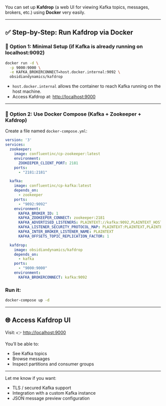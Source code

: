 You can set up **Kafdrop** (a web UI for viewing Kafka topics, messages, brokers, etc.) using **Docker** very easily.

---

## ✅ Step-by-Step: Run Kafdrop via Docker

### 🔹 Option 1: Minimal Setup (if Kafka is already running on localhost:9092)

```bash
docker run -d \
  -p 9000:9000 \
  -e KAFKA_BROKERCONNECT=host.docker.internal:9092 \
  obsidiandynamics/kafdrop
```

* `host.docker.internal` allows the container to reach Kafka running on the host machine.
* Access Kafdrop at: [http://localhost:9000](http://localhost:9000)

---

### 🔹 Option 2: Use Docker Compose (Kafka + Zookeeper + Kafdrop)

Create a file named `docker-compose.yml`:

```yaml
version: '3'
services:
  zookeeper:
    image: confluentinc/cp-zookeeper:latest
    environment:
      ZOOKEEPER_CLIENT_PORT: 2181
    ports:
      - "2181:2181"

  kafka:
    image: confluentinc/cp-kafka:latest
    depends_on:
      - zookeeper
    ports:
      - "9092:9092"
    environment:
      KAFKA_BROKER_ID: 1
      KAFKA_ZOOKEEPER_CONNECT: zookeeper:2181
      KAFKA_ADVERTISED_LISTENERS: PLAINTEXT://kafka:9092,PLAINTEXT_HOST://localhost:9092
      KAFKA_LISTENER_SECURITY_PROTOCOL_MAP: PLAINTEXT:PLAINTEXT,PLAINTEXT_HOST:PLAINTEXT
      KAFKA_INTER_BROKER_LISTENER_NAME: PLAINTEXT
      KAFKA_OFFSETS_TOPIC_REPLICATION_FACTOR: 1

  kafdrop:
    image: obsidiandynamics/kafdrop
    depends_on:
      - kafka
    ports:
      - "9000:9000"
    environment:
      KAFKA_BROKERCONNECT: kafka:9092
```

### Run it:

```bash
docker-compose up -d
```

---

## 🌐 Access Kafdrop UI

Visit:
👉 [http://localhost:9000](http://localhost:9000)

You’ll be able to:

* See Kafka topics
* Browse messages
* Inspect partitions and consumer groups

---

Let me know if you want:

* TLS / secured Kafka support
* Integration with a custom Kafka instance
* JSON message preview configuration

